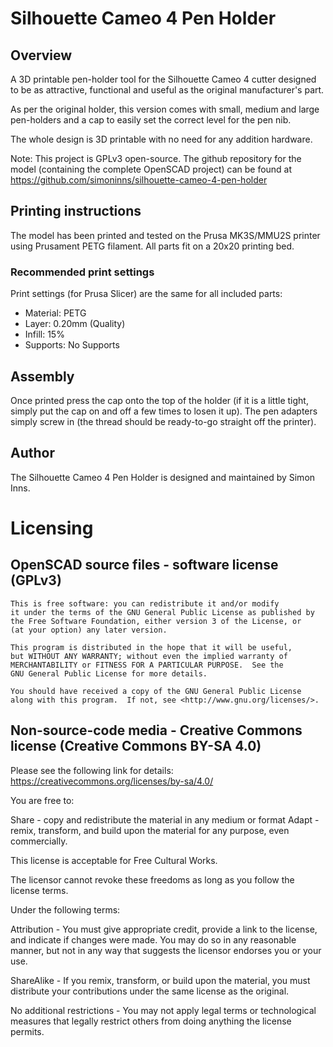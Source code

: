 # Silhouette Cameo 4 Pen Holder
## Overview
A 3D printable pen-holder tool for the Silhouette Cameo 4 cutter designed to be as attractive, functional and useful as the original manufacturer's part.

As per the original holder, this version comes with small, medium and large pen-holders and a cap to easily set the correct level for the pen nib.

The whole design is 3D printable with no need for any addition hardware.

Note: This project is GPLv3 open-source. The github repository for the model (containing the complete OpenSCAD project) can be found at https://github.com/simoninns/silhouette-cameo-4-pen-holder

## Printing instructions
The model has been printed and tested on the Prusa MK3S/MMU2S printer using Prusament PETG filament. All parts fit on a 20x20 printing bed.

### Recommended print settings

Print settings (for Prusa Slicer) are the same for all included parts:

* Material: PETG
* Layer: 0.20mm (Quality)
* Infill: 15%
* Supports: No Supports

## Assembly
Once printed press the cap onto the top of the holder (if it is a little tight, simply put the cap on and off a few times to losen it up).  The pen adapters simply screw in (the thread should be ready-to-go straight off the printer).

## Author
The Silhouette Cameo 4 Pen Holder is designed and maintained by Simon Inns.

# Licensing
## OpenSCAD source files - software license (GPLv3)

    This is free software: you can redistribute it and/or modify
    it under the terms of the GNU General Public License as published by
    the Free Software Foundation, either version 3 of the License, or
    (at your option) any later version.
    
    This program is distributed in the hope that it will be useful,
    but WITHOUT ANY WARRANTY; without even the implied warranty of
    MERCHANTABILITY or FITNESS FOR A PARTICULAR PURPOSE.  See the
    GNU General Public License for more details.
    
    You should have received a copy of the GNU General Public License
    along with this program.  If not, see <http://www.gnu.org/licenses/>.

## Non-source-code media - Creative Commons license (Creative Commons BY-SA 4.0)
Please see the following link for details: https://creativecommons.org/licenses/by-sa/4.0/

You are free to:

Share - copy and redistribute the material in any medium or format
Adapt - remix, transform, and build upon the material
for any purpose, even commercially.

This license is acceptable for Free Cultural Works.

The licensor cannot revoke these freedoms as long as you follow the license terms.

Under the following terms:

Attribution - You must give appropriate credit, provide a link to the license, and indicate if changes were made. You may do so in any reasonable manner, but not in any way that suggests the licensor endorses you or your use.

ShareAlike - If you remix, transform, or build upon the material, you must distribute your contributions under the same license as the original.

No additional restrictions - You may not apply legal terms or technological measures that legally restrict others from doing anything the license permits.
